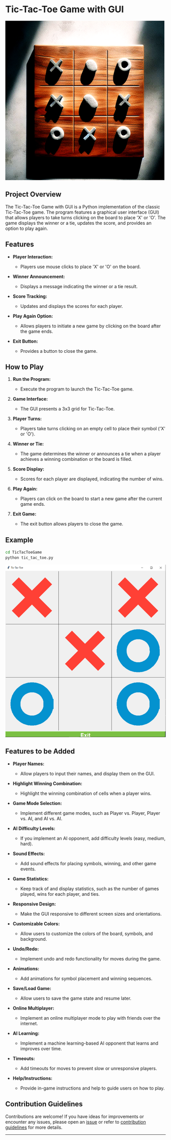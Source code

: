 # Tic-Tac-Toe Game with GUI

![Tic-Tac-Toe](../assets/images/readme_images/tic-tac-toe.png)

## Project Overview

The Tic-Tac-Toe Game with GUI is a Python implementation of the classic Tic-Tac-Toe game. The program features a graphical user interface (GUI) that allows players to take turns clicking on the board to place 'X' or 'O'. The game displays the winner or a tie, updates the score, and provides an option to play again.

## Features

- **Player Interaction:**

  - Players use mouse clicks to place 'X' or 'O' on the board.

- **Winner Announcement:**

  - Displays a message indicating the winner or a tie result.

- **Score Tracking:**

  - Updates and displays the scores for each player.

- **Play Again Option:**

  - Allows players to initiate a new game by clicking on the board after the game ends.

- **Exit Button:**
  - Provides a button to close the game.

## How to Play

1. **Run the Program:**

   - Execute the program to launch the Tic-Tac-Toe game.

2. **Game Interface:**

   - The GUI presents a 3x3 grid for Tic-Tac-Toe.

3. **Player Turns:**

   - Players take turns clicking on an empty cell to place their symbol ('X' or 'O').

4. **Winner or Tie:**

   - The game determines the winner or announces a tie when a player achieves a winning combination or the board is filled.

5. **Score Display:**

   - Scores for each player are displayed, indicating the number of wins.

6. **Play Again:**

   - Players can click on the board to start a new game after the current game ends.

7. **Exit Game:**
   - The exit button allows players to close the game.

## Example

```bash
cd TicTacToeGame
python tic_tac_toe.py
```

![Output](../assets/images/output_images/tic-tac-toe_output.png)

## Features to be Added

- **Player Names:**

  - Allow players to input their names, and display them on the GUI.

- **Highlight Winning Combination:**

  - Highlight the winning combination of cells when a player wins.

- **Game Mode Selection:**

  - Implement different game modes, such as Player vs. Player, Player vs. AI, and AI vs. AI.

- **AI Difficulty Levels:**

  - If you implement an AI opponent, add difficulty levels (easy, medium, hard).

- **Sound Effects:**

  - Add sound effects for placing symbols, winning, and other game events.

- **Game Statistics:**

  - Keep track of and display statistics, such as the number of games played, wins for each player, and ties.

- **Responsive Design:**

  - Make the GUI responsive to different screen sizes and orientations.

- **Customizable Colors:**

  - Allow users to customize the colors of the board, symbols, and background.

- **Undo/Redo:**

  - Implement undo and redo functionality for moves during the game.

- **Animations:**

  - Add animations for symbol placement and winning sequences.

- **Save/Load Game:**

  - Allow users to save the game state and resume later.

- **Online Multiplayer:**

  - Implement an online multiplayer mode to play with friends over the internet.

- **AI Learning:**

  - Implement a machine learning-based AI opponent that learns and improves over time.

- **Timeouts:**

  - Add timeouts for moves to prevent slow or unresponsive players.

- **Help/Instructions:**
  - Provide in-game instructions and help to guide users on how to play.

## Contribution Guidelines

Contributions are welcome! If you have ideas for improvements or encounter any issues, please open an [issue](https://github.com/vrm-piyush/Acronym/issues) or refer to [contribution guidelines](../CONTRIBUTING.md) for more details.

---
